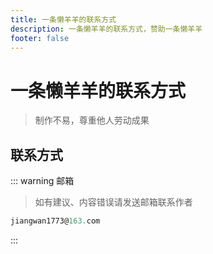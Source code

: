 ```yaml
---
title: 一条懒羊羊的联系方式
description: 一条懒羊羊的联系方式，赞助一条懒羊羊
footer: false
---
```


# 一条懒羊羊的联系方式

> 制作不易，尊重他人劳动成果

## 联系方式

::: warning 邮箱

> 如有建议、内容错误请发送邮箱联系作者

```js
jiangwan1773@163.com
```
:::

<!-- ## 成为网站的赞助者

::: tip 扫码赞助
<div class="img-box">
    <img src="/public/image/wechat.png" alt="微信赞助" class="code-1"/>
    <img src="/public/image/zhifubao.png" alt="支付宝赞助"  class="code-1"/>
</div>
:::


<style scoped>
    .img-box {
        display: flex;
        flex-wrap: wrap;
    }
    .code-1 {
        margin: 20px 20px 20px 0;
        width: 300px;
        &:last-child {
            margin-right: 0;
        }
    }
</style> -->